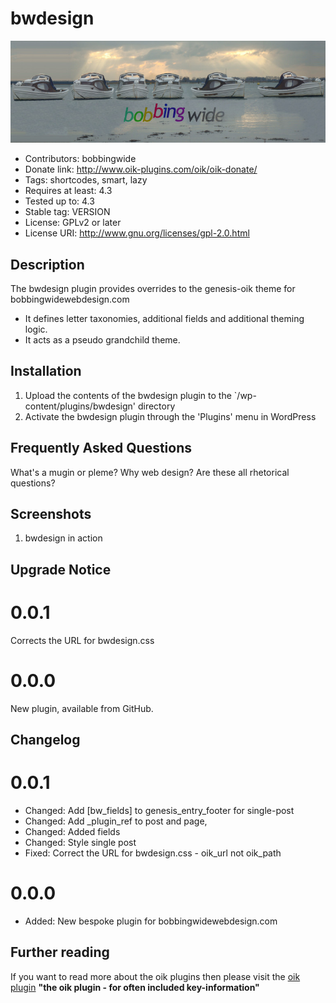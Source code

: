 # bwdesign 
![banner](https://raw.githubusercontent.com/bobbingwide/bwdesign/master/assets/bwdesign-banner-772x250.jpg)
* Contributors: bobbingwide
* Donate link: http://www.oik-plugins.com/oik/oik-donate/
* Tags: shortcodes, smart, lazy
* Requires at least: 4.3
* Tested up to: 4.3
* Stable tag: VERSION
* License: GPLv2 or later
* License URI: http://www.gnu.org/licenses/gpl-2.0.html

## Description 

The bwdesign plugin provides overrides to the genesis-oik theme for bobbingwidewebdesign.com

- It defines letter taxonomies, additional fields and additional theming logic.
- It acts as a pseudo grandchild theme.



## Installation 
1. Upload the contents of the bwdesign plugin to the `/wp-content/plugins/bwdesign' directory
1. Activate the bwdesign plugin through the 'Plugins' menu in WordPress

## Frequently Asked Questions 
What's a mugin or pleme?
Why web design?
Are these all rhetorical questions?


## Screenshots 
1. bwdesign in action

## Upgrade Notice 
# 0.0.1 
Corrects the URL for bwdesign.css


# 0.0.0 
New plugin, available from GitHub.


## Changelog 
# 0.0.1 
* Changed: Add [bw_fields] to genesis_entry_footer for single-post
* Changed: Add _plugin_ref to post and page,
* Changed: Added fields
* Changed: Style single post
* Fixed: Correct the URL for bwdesign.css - oik_url not oik_path

# 0.0.0 
* Added: New bespoke plugin for bobbingwidewebdesign.com

## Further reading 
If you want to read more about the oik plugins then please visit the
[oik plugin](http://www.oik-plugins.com/oik)
**"the oik plugin - for often included key-information"**

